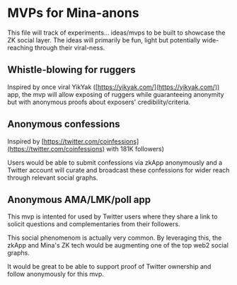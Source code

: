 # MVPs for Mina-anons
This file will track of experiments... ideas/mvps to be built to showcase the ZK social layer. The ideas will primarily be fun, light but potentially wide-reaching through their viral-ness.

## Whistle-blowing for ruggers
 
Inspired by once viral YikYak ([https://yikyak.com/](https://yikyak.com/)) app, the mvp will allow exposing of ruggers while guaranteeing anonymity but with anonymous proofs about exposers' credibility/criteria.

## Anonymous confessions

Inspired by [https://twitter.com/coinfessions](https://twitter.com/coinfessions)  with 181K followers)

Users would be able to submit confessions via zkApp anonymously and a Twitter account will curate and broadcast these confessions for wider reach through relevant social graphs.

## Anonymous AMA/LMK/poll app

This mvp is intented for used by Twitter users where they share a link to solicit questions and complementaries from their followers.

This social phenomenom is actually very common. By leveraging this, the zkApp and Mina's ZK tech would be augmenting one of the top web2 social graphs.

It would be great to be able to support proof of Twitter ownership and follow anonymously for this mvp.